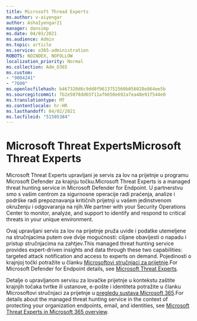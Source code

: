 ```yaml
---
title: Microsoft Thread Experts
ms.author: v-aiyengar
author: AshaIyengar21
manager: dansimp
ms.date: 04/03/2021
ms.audience: Admin
ms.topic: article
ms.service: o365-administration
ROBOTS: NOINDEX, NOFOLLOW
localization_priority: Normal
ms.collection: Adm_O365
ms.custom:
- "9004241"
- "7600"
ms.openlocfilehash: b467320d6c9dd0f9613752560b056028e864ee5b
ms.sourcegitcommit: 7b2e5078dd65f11af6650e692a7ea48e91f544e0
ms.translationtype: MT
ms.contentlocale: hr-HR
ms.lasthandoff: 04/02/2021
ms.locfileid: "51505384"
---
```

# <a name="microsoft-threat-experts"></a><span data-ttu-id="e304a-102">Microsoft Threat Experts</span><span class="sxs-lookup"><span data-stu-id="e304a-102">Microsoft Threat Experts</span></span>

<span data-ttu-id="e304a-103">Microsoft Threat Experts upravljani je servis za lov na prijetnje u programu Microsoft Defender za krajnju točku.</span><span class="sxs-lookup"><span data-stu-id="e304a-103">Microsoft Threat Experts is a managed threat hunting service in Microsoft Defender for Endpoint.</span></span>  <span data-ttu-id="e304a-104">U partnerstvu smo s vašim centrom za sigurnosne operacije radi praćenja, analize i podrške radi prepoznavanja kritičnih prijetnji u vašem jedinstvenom okruženju i odgovaranja na njih.</span><span class="sxs-lookup"><span data-stu-id="e304a-104">We partner with your Security Operations Center to monitor, analyze, and support to identify and respond to critical threats in your unique environment.</span></span>

<span data-ttu-id="e304a-105">Ovaj upravljani servis za lov na prijetnje pruža uvide i podatke utemeljene na stručnjacima putem ove dvije mogućnosti: ciljane obavijesti o napadu i pristup stručnjacima na zahtjev.</span><span class="sxs-lookup"><span data-stu-id="e304a-105">This managed threat hunting service provides expert-driven insights and data through these two capabilities: targeted attack notification and access to experts on demand.</span></span> <span data-ttu-id="e304a-106">Pojedinosti o krajnjoj točki potražite u članku [Microsoftovi stručnjaci za prijetnje]( https://docs.microsoft.com/microsoft-365/security/defender-endpoint/microsoft-threat-experts).</span><span class="sxs-lookup"><span data-stu-id="e304a-106">For Microsoft Defender for Endpoint details, see [Microsoft Threat Experts]( https://docs.microsoft.com/microsoft-365/security/defender-endpoint/microsoft-threat-experts).</span></span>

<span data-ttu-id="e304a-107">Detalje o upravljanom servisu za lovačke prijetnje u kontekstu zaštite krajnjih točaka tvrtke ili ustanove, e-pošte i identiteta potražite u članku Microsoftovi stručnjaci za prijetnje u [pregledu sustava Microsoft 365](https://docs.microsoft.com/microsoft-365/security/mtp/microsoft-threat-experts?view=o365-worldwide).</span><span class="sxs-lookup"><span data-stu-id="e304a-107">For details about the managed threat hunting service in the context of protecting your organization endpoints, email, and identities, see [Microsoft Threat Experts in Microsoft 365 overview](https://docs.microsoft.com/microsoft-365/security/mtp/microsoft-threat-experts?view=o365-worldwide).</span></span>